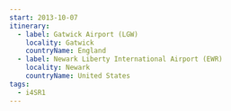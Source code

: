 ```yaml
---
start: 2013-10-07
itinerary:
  - label: Gatwick Airport (LGW)
    locality: Gatwick
    countryName: England
  - label: Newark Liberty International Airport (EWR)
    locality: Newark
    countryName: United States
tags:
  - i4SR1
---
```

